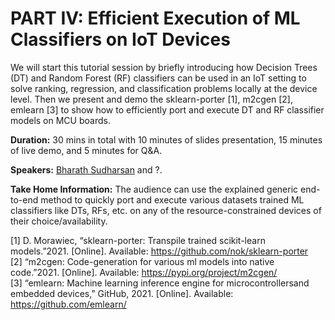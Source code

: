 # PART IV: Efficient Execution of ML Classifiers on IoT Devices

We will start this tutorial session by briefly introducing how Decision Trees (DT) and Random Forest (RF) classifiers can be used in an IoT setting to solve ranking, regression, and classification problems locally at the device level. Then we present and demo the sklearn-porter [1], m2cgen [2], emlearn [3] to show how to efficiently port and execute DT and RF classifier models on MCU boards.

**Duration:** 30 mins in total with 10 minutes of slides presentation, 15 minutes of live demo, and 5 minutes for Q&A.

**Speakers:** [Bharath Sudharsan](https://bharathsudharsan.github.io/profile/) and ?.

**Take Home Information:** The audience can use the explained generic end-to-end method to quickly port and execute various datasets trained ML classifiers like DTs, RFs, etc. on any of the resource-constrained devices of their choice/availability.

[1] D.  Morawiec,  “sklearn-porter:  Transpile  trained  scikit-learn  models.”2021. [Online]. Available: https://github.com/nok/sklearn-porter <br/>
[2] “m2cgen:  Code-generation  for  various  ml  models  into  native  code.”2021. [Online]. Available: https://pypi.org/project/m2cgen/ <br/>
[3] “emlearn:  Machine  learning  inference  engine  for  microcontrollersand  embedded  devices,”  GitHub,  2021.  [Online].  Available:  https://github.com/emlearn/ 